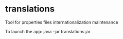 # translations
Tool for properties files internationalization maintenance

To launch the app:
java -jar translations.jar
